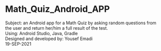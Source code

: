 # Math_Quiz_Android_APP

Subject: an Android app for a Math Quiz by asking random questions from the user and return her/him a full result of the test. <br/>
Using: Android Studio, Java, Gradle <br/>
Designed and developed by: Yousef Emadi <br/>
19-SEP-2021 <br/>



